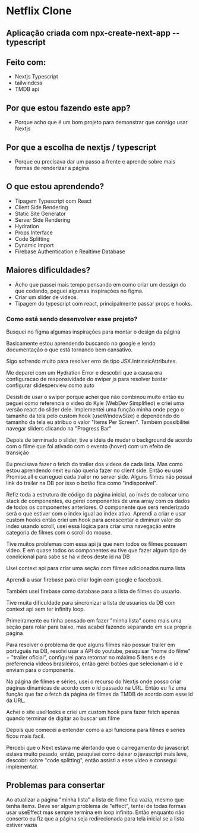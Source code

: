 # Netflix Clone

## Aplicação criada com npx-create-next-app --typescript

## Feito com:

- Nextjs Typescript
- tailwindcss
- TMDB api

## Por que estou fazendo este app?

- Porque acho que é um bom projeto para demonstrar que consigo usar Nextjs

## Por que a escolha de nextjs / typescript

- Porque eu precisava dar um passo a frente e aprende sobre mais formas de renderizar a página

## O que estou aprendendo?

- Tipagem Typescript com React
- Client Side Rendering
- Static Site Generator
- Server Side Rendering
- Hydration
- Props Interface
- Code Splitting
- Dynamic import
- Firebase Authentication e Realtime Database

## Maiores dificuldades?

- Acho que passei mais tempo pensando em como criar um dessign do que codando, peguei algumas inspirações no figma.
- Criar um slider de videos.
- Tipagem do typescript com react, principalmente passar props e hooks.

### Como está sendo desenvolver esse projeto?

Busquei no figma algumas inspirações para montar o design da página

Basicamente estou aprendendo buscando no google e lendo documentação o que está tornando bem cansativo.

Sigo sofrendo muito para resolver erro de tipo JSX.IntrinsicAttributes.

Me deparei com um Hydration Error e descobri que a causa era configuracao de responsividade do swiper js para resolver bastar configurar slidesperview como auto

Desisti de usar o swiper porque achei que não combinou muito então eu peguei como referencia o video do Kyle (WebDev Simplified) e criei uma versão react do slider dele. Implementei uma função minha onde pego o tamanho da tela pelo custom hook (useWindowSize) e dependendo do tamanho da tela eu atribuo o valor "Items Per Screen". Também possibilitei navegar sliders clicando na "Progress Bar"

Depois de terminado o slider, tive a ideia de mudar o background de acordo com o filme que foi ativado com o evento (hover) com um efeito de transição

Eu precisava fazer o fetch do trailer dos videos de cada lista. Mas como estou aprendendo next eu não queria fazer no client side. Então eu usei Promise.all e carreguei cada trailer no server side. Alguns filmes não possui link do trailer na DB por isso o botão fica como "indisponivel".

Refiz toda a estrutura de código da página inicial, ao invés de colocar uma stack de componentes, eu gerei componentes de uma array com os dados de todos os componentes anteriores. O componente que será renderizado será o que estiver com o index igual ao index ativo.
Aprendi a criar e usar custom hooks então criei um hook para acrescentar e diminuir valor do index usando scroll, usei essa lógica para criar uma navegação entre categoria de filmes com o scroll do mouse.

Tive muitos problemas com essa api já que nem todos os filmes possuem video. E em quase todos os componentes eu tive que fazer algum tipo de condicional para sabe se há videos deste id na DB

Usei context api para criar uma seção com filmes adicionados numa lista

Aprendi a usar firebase para criar login com google e facebook.

Também usei firebase como database para a lista de filmes do usuario.

Tive muita dificuldade para sincronizar a lista de usuarios da DB com context api sem ter infinity loop.

Primeiramente eu tinha pensado em fazer "minha lista" como mais uma seção para rolar para baixo, mas acabei fazendo separando em sua própria página

Para resolver o problema de que alguns filmes não possuir trailer em português na DB, resolvi usar a API do youtube, pesquisar "nome do filme" + "trailer oficial", configurei para retornar no máximo 5 itens e de preferencia videos brasileiros, então gerei botões que selecionam o id e enviam para o componente.

Na página de filmes e séries, usei o recurso do Nextjs onde posso criar páginas dinamicas de acordo com o id passado na URL. Então eu fiz uma função que faz o fetch da página de filmes da TMDB de acordo com esse id da URL.

Achei o site useHooks e criei um custom hook para fazer fetch apenas quando terminar de digitar ao buscar um filme

Depois que comecei a entender como a api funciona para filmes e series ficou mais facil.

Percebi que o Next estava me alertando que o carregamento do javascript estava muito pesado, então, pesquisei como deixar o javascript mais leve, descobri sobre "code splitting", então assisti a esse vídeo e consegui implementar.

## Problemas para consertar

Ao atualizar a página "minha lista" a lista de filme fica vazia, mesmo que tenha items. Deve ser algum problema de "effect", tentei de todas formas usar useEffect mas sempre termina em loop infinito. Então enquanto não conserto eu fiz que a página seja redirecionada para tela inicial se a lista estiver vazia
